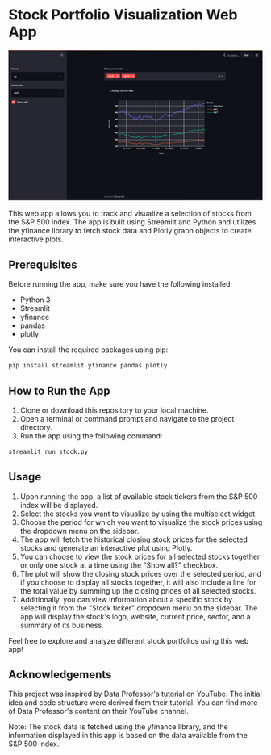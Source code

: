 # Stock Portfolio Visualization Web App

![Stock Portfolio Visualization App](app.png)

This web app allows you to track and visualize a selection of stocks from the S&P 500 index. The app is built using Streamlit and Python and utilizes the yfinance library to fetch stock data and Plotly graph objects to create interactive plots.

## Prerequisites

Before running the app, make sure you have the following installed:

- Python 3
- Streamlit
- yfinance
- pandas
- plotly

You can install the required packages using pip:

```bash
pip install streamlit yfinance pandas plotly
```

## How to Run the App
1. Clone or download this repository to your local machine.
2. Open a terminal or command prompt and navigate to the project directory.
3. Run the app using the following command:

``` bash
streamlit run stock.py
```

## Usage
1. Upon running the app, a list of available stock tickers from the S&P 500 index will be displayed.
2. Select the stocks you want to visualize by using the multiselect widget.
3. Choose the period for which you want to visualize the stock prices using the dropdown menu on the sidebar.
4. The app will fetch the historical closing stock prices for the selected stocks and generate an interactive plot using Plotly.
5. You can choose to view the stock prices for all selected stocks together or only one stock at a time using the "Show all?" checkbox.
6. The plot will show the closing stock prices over the selected period, and if you choose to display all stocks together, it will also include a line for the total value by summing up the closing prices of all selected stocks.
7. Additionally, you can view information about a specific stock by selecting it from the "Stock ticker" dropdown menu on the sidebar. The app will display the stock's logo, website, current price, sector, and a summary of its business.

Feel free to explore and analyze different stock portfolios using this web app!

## Acknowledgements
This project was inspired by Data Professor's tutorial on YouTube. The initial idea and code structure were derived from their tutorial. You can find more of Data Professor's content on their YouTube channel.

Note: The stock data is fetched using the yfinance library, and the information displayed in this app is based on the data available from the S&P 500 index.
